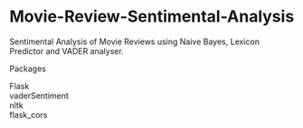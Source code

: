 # Movie-Review-Sentimental-Analysis
Sentimental Analysis of Movie Reviews using Naive Bayes, Lexicon Predictor and VADER analyser.

Packages

Flask <br/>
vaderSentiment <br/>
nltk<br/>
flask_cors<br/>
